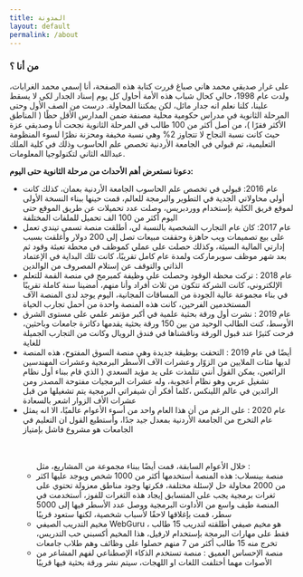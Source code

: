 ```yaml
---
title: المدونة
layout: default
permalink: /about
---
```


<h3>
من أنا ؟
</h3>
<p> 
على غرار صديقي محمد هاني صباغ قررت كتابة هذه الصفحة، أنا إسمي محمد الغرابات، ولدت عام 1998، حالي كحال شباب هذه اﻷمة أحاول كل يوم إسناد الجدار لكي لا يسقط علينا، كلنا نعلم انه جدار مائل، لكن يمكننا المحاولة.
درست من الصف اﻷول وحتى المرحلة الثانوية في مدراس حكومية محلية مصنفة ضمن المدارس الأقل حظًا ( المناطق الأكثر فقرًا )، من أصل أكثر من 100 طالب قي المرحلة الثانوية نجحت أنا وصديقي عزة
حيث كانت نسبة النجاح لا تتجاوز 2% وهي نسبة مخيفة ومحزنة نظرًا لسوء المنظومة التعليمية، تم قبولي في الجامعة اﻷردنية تخصص علم الحاسوب وذلك في كلية الملك عبدالله 
الثاني لتكنولوجيا المعلومات.
  </p>
<b> دعونا نستعرض أهم اﻷحداث من مرحلة الثانوية حتى اليوم:
</b>
<ul>
  <li>
     عام 2016: قبولي في تخصص علم الحاسوب الجامعة اﻷردنية بعمان، كذلك كانت أولى محاولاتي الجدية في التطوير والبرمجة للعالم، قمت حينها ببناء النسخة الأولى لموقع فريق الكلية بإستخدام ووردبريس، وصلت عدد تحميلات عن طريق الموقع حتى اليوم أكثر من 100 الف تحميل للملفات المختلفة
</li>
  
  <li>
 عام 2017: كان عام التجارب الشخصية بالنسبة لي، أطلقت منصة تسمى تيندي تعمل على بيع تصميمات ويب حاهزة وحققت مبيعات تصل إلى 200 دولار وأغلقت بسبب  إدارتي المالية السيئة، وكذلك حصلت على عملي كموظف في محطة تعبئة وقود ثم بعد شهر موظف  سوبرماركت ولمدة عام كامل تقريبًا، كانت تلك البداية في الإعتماد الذاتي والتوقف عن إستلام المصروف من الوالدين

</li>
  <li>
   عام 2018 : تركت محظة الوقود وحصلت على وظيفة كمبرمج في منصة القمة للتعلم الإلكتروني، كانت الشركة تتكون من ثلاث أفراد وأنا منهم، أمضينا سنة كاملة تقريبًا في بناء مجموعة عالية الجودة من المساقات المجانية، اليوم يوجد لدى المنصة الآف المستخدمين الفرحين، كانت هذه المنصة واحدة من أحمل تجارب الحياة

</li>
  <li> 
   عام 2019 : نشرت أول ورقة بحثية علمية في أكبر مؤتمر علمي على مستوى الشرق اﻷوسط، كنت الطالب الوحيد من بين 150 ورقة بحثية يقدمها دكاترة جامعات وباحثين، فرحت كثيرًا عند قبول الورقة وناقشناها في فندق الرويال وكانت من التجارب الجميلة للغاية

</li>
  <li>
   أيضًا في عام 2019 : التحقت بوظيقة جديدة وهي منصة السوق المفتوح، هذه المنصة لديها مئات الملايين من الزوّار وعشرات الآف الأسطر البرمجية وعشرات المهندسين الرائعين، يمكن القول أنني تتلمذت على يد مؤيد السعدي ( الذي قام ببناء أول نظام تشغيل عربي وهو نظام أعجوبة، وله عشرات البرمجيات مفتوحة المصدر ومن الرائدين في عالم اللينكس ،كلما أفكر أن شيفراتي البرمجية يتم تشغيلها من قبل عشرات الأف الزوار اشعر بالسعادة

</li>
  <li>    عام 2020 : على الرغم من أن هذا العام واحد من أسوء الأعوام عالميًا، الا انه  يمثل عام التخرج من الجامعة اﻷردنية بمعدل جيد جدًا، وأستطيع القول ان التعليم في الجامعات هو مشروع فاشل بإمتياز
</li>
<ul>
  
  <br>
  <br>
خلال الأعوام السابقة، قمت أيضًا ببناء مجموعة من المشاريع، مثل :
<li>   منصة بينسلاب:  هذه المنصة أستخدمها أكثر من 1000 شخص ويوجد عليها اكثر من 2000 محاولة حل لإسئلة مختلفة، فكرتها وجود مناطق معزولة تحتوي على ثغرات برمجية يجب على المتسابق إيجاد هذه الثغرات للفوز، أستخدمت في المنصة طيف واسع من اﻷداوت البرمجية ووصل عدد اﻷسطر فيها إلى 5000 سطر، قمت بإغلاقها لاحقًا لأسباب شخصية، لكنها ستعود قريبًا
</li>
<li> 
   مخيم التدريب الصيفي WebGuru ، هو مخيم صيفي أطلقته لتدريب 15 طالب فقط على مهارات البرمجة بإستخدام لارفيل، هذا المخيم أكسبني حب التدريس، تخرج منه 15 طالب أكثر من 7 منهم حصلوا على وظائف وهم طلاب جامعات
</li>
<li>
   منصة الإحساس العميق : منصة تستخدم الذكاء الإصطناعي لفهم المشاعر من اﻷصوات مهما أختلفت اللغات او اللهجات، سيتم نشر ورقة بحثية فيها قريبًا
</li>
